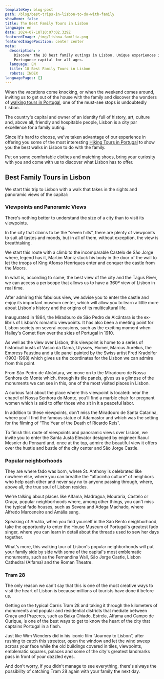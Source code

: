 ```yaml
---
templateKey: blog-post
path: /blog/best-trips-in-lisbon-to-do-with-family
showHome: false
title: The Best Family Tours in Lisbon
language: en
date: 2024-07-18T10:07:02.329Z
featuredImage: /img/lisboa-familia.png
featuredImagePosition: center center
meta:
  description: >
    Discover the 10 best family outings in Lisbon. Unique experiences in the
    Portuguese capital for all ages.
  language: EN
  title: 10 Best Family Tours in Lisbon
  robots: INDEX
languagePages: []
---
```

When the vacations come knocking, or when the weekend comes around, inviting us to get out of the house with the family and discover the wonders of [walking tours in Portugal](https://topwalkingtoursportugal.com/), one of the must-see stops is undoubtedly Lisbon.

The country's capital and owner of an identity full of history, art, culture and, above all, friendly and hospitable people, Lisbon is a city par excellence for a family outing.

Since it's hard to choose, we've taken advantage of our experience in offering you some of the most interesting [Hiking Tours in Portugal](https://topwalkingtoursportugal.com/) to show you the best walks in Lisbon to do with the family.

Put on some comfortable clothes and matching shoes, bring your curiosity with you and come with us to discover what Lisbon has to offer.



## Best Family Tours in Lisbon

We start this trip to Lisbon with a walk that takes in the sights and panoramic views of the capital:

### Viewpoints and Panoramic Views

There's nothing better to understand the size of a city than to visit its viewpoints.

In the city that claims to be the “seven hills”, there are plenty of viewpoints to suit all tastes and moods, but in all of them, without exception, the view is breathtaking.

We start this route with a climb to the incomparable Castelo de São Jorge where, legend has it, Martim Moniz stuck his body in the door of the wall to let the troops of King Afonso Henriques enter and conquer the castle from the Moors.

In what is, according to some, the best view of the city and the Tagus River, we can access a periscope that allows us to have a 360º view of Lisbon in real time.

After admiring this fabulous view, we advise you to enter the castle and enjoy its important museum center, which will allow you to learn a little more about Lisbon's history and the origins of its multicultural life.

Inaugurated in 1864, the Miradouro de São Pedro de Alcântara is the ex-libris of Lisbon's romantic viewpoints. It has also been a meeting point for Lisbon society on several occasions, such as the exciting moment when Halley's Comet flew over the skies of Portugal in 1910.

As well as the view over Lisbon, this viewpoint is home to a series of historical busts of Vasco da Gama, Ulysses, Homer, Marcus Aurelius, the Empress Faustina and a tile panel painted by the Swiss artist Fred Kradolfer (1903-1968) which gives us the coordinates for the Lisbon we can admire from this point.

From São Pedro de Alcântara, we move on to the Miradouro de Nossa Senhora do Monte which, through its tile panels, gives us a glimpse of the monuments we can see in this, one of the most visited places in Lisbon.

A curious fact about the place where this viewpoint is located: near the chapel of Nossa Senhora do Monte, you'll find a marble chair for pregnant women which is said to offer those who sit in it a peaceful labor.

In addition to these viewpoints, don't miss the Miradouro de Santa Catarina, where you'll find the famous statue of Adamastor and which was the setting for the filming of “The Year of the Death of Ricardo Reis”.

To finish this route of viewpoints and panoramic views over Lisbon, we invite you to enter the Santa Justa Elevator designed by engineer Raoul Mesnier du Ponsard and, once at the top, admire the beautiful view it offers over the hustle and bustle of the city center and São Jorge Castle.



### Popular neighborhoods

They are where fado was born, where St. Anthony is celebrated like nowhere else, where you can breathe the “alfacinha culture” of neighbors who help each other and never say no to anyone passing through, where, above all, the true soul of Lisbon resides.

We're talking about places like Alfama, Madragoa, Mouraria, Castelo or Graça, popular neighborhoods where, among other things, you can't miss the typical fado houses, such as Severa and Adega Machado, where Alfredo Marceneiro and Amália sang.

Speaking of Amália, when you find yourself in the São Bento neighborhood, take the opportunity to enter the House Museum of Portugal's greatest fado singer, where you can learn in detail about the threads used to sew her days together.

What's more, this walking tour of Lisbon's popular neighborhoods will put your family side by side with some of the capital's most emblematic monuments, such as the Fernandina Wall, São Jorge Castle, Lisbon Cathedral (Alfama) and the Roman Theatre.

### Tram 28

The only reason we can't say that this is one of the most creative ways to visit the heart of Lisbon is because millions of tourists have done it before us.

Getting on the typical Carris Tram 28 and taking it through the kilometers of monuments and popular and residential districts that mediate between Graça and Prazeres, such as Baixa Chiado, Estrela, Alfama and Campo de Ourique, is one of the best ways to get to know the heart of the city that captains Portugal in a flash.

Just like Wim Wenders did in his iconic film “Journey to Lisbon”, after rushing to catch this streetcar, open the window and let the wind sweep across your face while the old buildings covered in tiles, viewpoints, emblematic squares, palaces and some of the city's greatest landmarks pass in front of your dazzled eyes.

And don't worry, if you didn't manage to see everything, there's always the possibility of catching Tram 28 again with your family the next day.